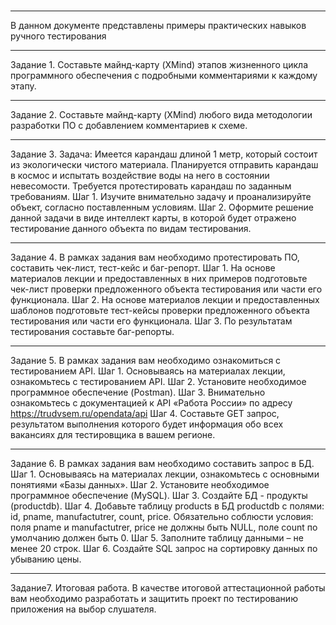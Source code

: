 # 
---
В данном документе представлены примеры практических навыков ручного тестирования
***
Задание 1. Составьте майнд-карту (XMind) этапов жизненного цикла программного обеспечения с подробными комментариями к каждому этапу.
***
Задание 2. Составьте майнд-карту (XMind) любого вида методологии разработки ПО с добавлением комментариев к схеме.
***
Задание 3. Задача: Имеется карандаш длиной 1 метр, который состоит из экологически чистого материала. Планируется отправить карандаш в космос и испытать воздействие воды на него в состоянии невесомости. Требуется протестировать карандаш по заданным требованиям.
Шаг 1. Изучите внимательно задачу и проанализируйте объект, согласно поставленным условиям.
Шаг 2. Оформите решение данной задачи в виде интеллект карты, в которой будет отражено тестирование данного объекта по видам тестирования.
***
Задание 4. В рамках задания вам необходимо протестировать ПО, составить чек-лист, тест-кейс и баг-репорт.
Шаг 1. На основе материалов лекции и предоставленных в них примеров подготовьте чек-лист проверки предложенного объекта тестирования или части его функционала.
Шаг 2. На основе материалов лекции и предоставленных шаблонов подготовьте тест-кейсы проверки предложенного объекта тестирования или части его функционала.
Шаг 3. По результатам тестирования составьте баг-репорты.
***
Задание 5. 
В рамках задания вам необходимо ознакомиться с тестированием API.
Шаг 1. Основываясь на материалах лекции, ознакомьтесь с тестированием API.
Шаг 2. Установите необходимое программное обеспечение (Postman).
Шаг 3. Внимательно ознакомьтесь с документацией к API «Работа России» по адресу https://trudvsem.ru/opendata/api
Шаг 4. Составьте GET запрос, результатом выполнения которого будет информация обо всех вакансиях для тестировщика в вашем регионе.
***
Задание 6.
В рамках задания вам необходимо cоставить запрос в БД.
Шаг 1. Основываясь на материалах лекции, ознакомьтесь с основными понятиями «Базы данных».
Шаг 2. Установите необходимое программное обеспечение (MySQL).
Шаг 3. Создайте БД - продукты (productdb).
Шаг 4. Добавьте таблицу products в БД productdb с полями: id, pname, manufactutrer, count, price. Обязательно соблюсти условия: поля pname и manufactutrer, price не должны быть NULL, поле count по умолчанию должен быть 0.
Шаг 5. Заполните таблицу данными – не менее 20 строк. 
Шаг 6. Создайте SQL запрос на сортировку данных по убыванию цены.
***
Задание7. Итоговая работа.
В качестве итоговой аттестационной работы вам необходимо разработать и защитить проект по тестированию приложения на выбор слушателя.
